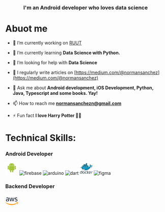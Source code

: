 <h3 align="center">I'm an Android developer who loves data science</h3>

# Abuot me

- 🔭 I’m currently working on [RUUT](https://ruut.mx/)

- 🌱 I’m currently learning **Data Science with Python.**

- 🤝 I’m looking for help with **Data Science**

- 📝 I regularly write articles on [https://medium.com/@normansanchez](https://medium.com/@normansanchez)

- 💬 Ask me about **Android development, iOS Development, Python, Java, Typescript and some books. Yay!**

- 📫 How to reach me **normansanchezn@gmail.com**

- ⚡ Fun fact **I love Harry Potter 🧙‍♂️**

# Technical Skills:

### Android Developer
<p align="left">
    <img src="https://raw.githubusercontent.com/devicons/devicon/master/icons/android/android-original-wordmark.svg"
        alt="android" width="40" height="40" />
    <img src="https://www.vectorlogo.zone/logos/firebase/firebase-icon.svg" alt="firebase" width="40" height="40" />
    <img src="https://cdn.worldvectorlogo.com/logos/arduino-1.svg" alt="arduino" width="40"
        height="40" />
    <img src="https://www.vectorlogo.zone/logos/dartlang/dartlang-icon.svg" alt="dart" width="40" height="40" /> 
    <img src="https://raw.githubusercontent.com/devicons/devicon/master/icons/docker/docker-original-wordmark.svg"
        alt="docker" width="40" height="40" /> 
    <img src="https://www.vectorlogo.zone/logos/figma/figma-icon.svg" alt="figma" width="40"
        height="40" /> 
</p>

### Backend Developer
<p align="left">
    <img src="https://raw.githubusercontent.com/devicons/devicon/master/icons/amazonwebservices/amazonwebservices-original-wordmark.svg"
        alt="aws" width="40" height="40" />
</p>
